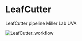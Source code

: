 # LeafCutter

LeafCutter pipeline Miller Lab UVA

![LeafCutter_workflow](https://user-images.githubusercontent.com/62807501/125147005-e1cfca00-e0f6-11eb-893a-3a616d3300a5.png)
